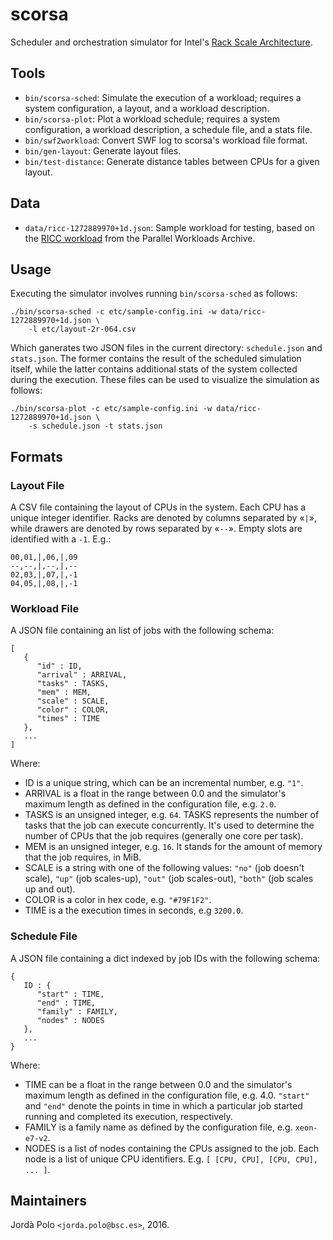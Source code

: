 # scorsa

Scheduler and orchestration simulator for Intel's [Rack Scale
Architecture][rackscale].

## Tools

- `bin/scorsa-sched`: Simulate the execution of a workload; requires a system
  configuration, a layout, and a workload description.
- `bin/scorsa-plot`: Plot a workload schedule; requires a system
  configuration, a workload description, a schedule file, and a stats file.
- `bin/swf2workload`: Convert SWF log to scorsa's workload file format.
- `bin/gen-layout`: Generate layout files.
- `bin/test-distance`: Generate distance tables between CPUs for a given
  layout.

## Data

- `data/ricc-1272889970+1d.json`: Sample workload for testing, based on the
  [RICC workload][ricc] from the Parallel Workloads Archive.

## Usage

Executing the simulator involves running `bin/scorsa-sched` as follows:

```
./bin/scorsa-sched -c etc/sample-config.ini -w data/ricc-1272889970+1d.json \
    -l etc/layout-2r-064.csv
```

Which ganerates two JSON files in the current directory: `schedule.json` and
`stats.json`. The former contains the result of the scheduled simulation
itself, while the latter contains additional stats of the system collected
during the execution. These files can be used to visualize the simulation as
follows:

```
./bin/scorsa-plot -c etc/sample-config.ini -w data/ricc-1272889970+1d.json \
    -s schedule.json -t stats.json
```

## Formats

### Layout File

A CSV file containing the layout of CPUs in the system. Each CPU has a unique
integer identifier. Racks are denoted by columns separated by «`|`», while
drawers are denoted by rows separated by «`--`». Empty slots are identified
with a `-1`. E.g.:

```
00,01,|,06,|,09
--,--,|,--,|,--
02,03,|,07,|,-1
04,05,|,08,|,-1
```

### Workload File

A JSON file containing an list of jobs with the following schema:


```
[
   {
      "id" : ID,
      "arrival" : ARRIVAL,
      "tasks" : TASKS,
      "mem" : MEM,
      "scale" : SCALE,
      "color" : COLOR,
      "times" : TIME
   },
   ...
]

```

Where:

- ID is a unique string, which can be an incremental number, e.g. `"1"`.
- ARRIVAL is a float in the range between 0.0 and the simulator's maximum
  length as defined in the configuration file, e.g. `2.0`.
- TASKS is an unsigned integer, e.g. `64`. TASKS represents the number of
  tasks that the job can execute concurrently. It's used to determine the
  number of CPUs that the job requires (generally one core per task).
- MEM is an unsigned integer, e.g. `16`. It stands for the amount of memory
  that the job requires, in MiB.
- SCALE is a string with one of the following values: `"no"` (job doesn't
  scale), `"up"` (job scales-up), `"out"` (job scales-out), `"both"` (job
  scales up and out).
- COLOR is a color in hex code, e.g. `"#79F1F2"`.
- TIME is a the execution times in seconds, e.g `3200.0`.

### Schedule File

A JSON file containing a dict indexed by job IDs with the following schema:

```
{
   ID : {
      "start" : TIME,
      "end" : TIME,
      "family" : FAMILY,
      "nodes" : NODES
   },
   ...
}
```

Where:

- TIME can be a float in the range between 0.0 and the simulator's maximum
  length as defined in the configuration file, e.g. 4.0. `"start"` and `"end"`
  denote the points in time in which a particular job started running and
  completed its execution, respectively.
- FAMILY is a family name as defined by the configuration file, e.g.
  `xeon-e7-v2`.
- NODES is a list of nodes containing the CPUs assigned to the job. Each node
  is a list of unique CPU identifiers. E.g. `[ [CPU, CPU], [CPU, CPU], ...
  ]`.

## Maintainers

Jordà Polo `<jorda.polo@bsc.es>`, 2016.

[rackscale]: http://www.intel.com/content/www/us/en/architecture-and-technology/intel-rack-scale-architecture.html "rackscale"
[ricc]: http://www.cs.huji.ac.il/labs/parallel/workload/l_ricc/index.html "The RICC Log"
